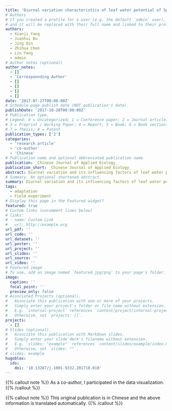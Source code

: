 ```yaml
---
title: 'Diurnal variation characteristics of leaf water potential of Spinifex littoreus on the nebkhas in different succession periods on the coast of Pingtan Island，Fujian Province，China'
# Authors
# If you created a profile for a user (e.g. the default `admin` user), write the username (folder name) here
# and it will be replaced with their full name and linked to their profile.
authors:
  - Xianji Yang
  - Jianhui Du
  - Jing Qin
  - Zhihua Chen
  - Lin Yang
  - admin
# Author notes (optional)
author_notes:
  - []
  - 'Correspoonding Author'
  - []
  - []
  - []
  - []
date: '2017-07-27T00:00:00Z'
# Schedule page publish date (NOT publication's date).
publishDate: '2017-10-28T00:00:00Z'
# Publication type.
# Legend: 0 = Uncategorized; 1 = Conference paper; 2 = Journal article;
# 3 = Preprint / Working Paper; 4 = Report; 5 = Book; 6 = Book section;
# 7 = Thesis; 8 = Patent
publication_types: ['2']
categories:
  - 'research article'
  - 'co-author'
  - 'Chinese'
# Publication name and optional abbreviated publication name.
publication: _Chinese Journal of Applied Ecology_
publication_short: _Chinese Journal of Applied Ecology_
abstract: Diurnal variation and its influencing factors of leaf water potential ( ψl ) of Spinifex littoreus on the nebkhas in two succession periods were measured on the coast of Pingtan Island，Fujian Province． The results showed that the diurnal variation of ψl of S． littoreus mainly demonstrated a ‘W’curve pattern，with a temporary rise at midday． The mean ψl of S． littoreus on the nebkhas at developing stage was higher than that at stabilizing stage，and recovered better during the night． ψl of S． littoreus was positively related to the atmospheric water potential ( ψa ) and relative humidity， negatively related to air temperature，but had no significant correlation with the soil water potential at different depthes． ψl of S． littoreus on the interdune depression at developing stage was higher than that on the windward slope and on the leeward slope from 10:00 to 16:00，and that on the windward slope was lower than that on the leeward slope all day long except at 10:00 and at 12:00． The variation of ψl of S． littoreus on the leeward slope was higher than that on the windward slope， and the minimal variation was found on the interdune depression，without statistical significance． ψl of S． littoreus on the windward slope was positively correlated with ψa and relative humidity，while negatively correlated with air temperature． ψl of S． littoreus on the leeward slope and the interdune depression were correlated with meteorological factors，but they had no significant relationship．
# Summary. An optional shortened abstract.
summary: Diurnal variation and its influencing factors of leaf water potential ( ψl ) of _Spinifex littoreus_ on the nebkhas in two succession periods were measured on the coast of Pingtan Island, Fujian Province．
tags:
  - adaptation
  - Field experiment
# Display this page in the Featured widget?
featured: true
# Custom links (uncomment lines below)
# links:
# - name: Custom Link
#   url: http://example.org
url_pdf: ''
url_code: ''
url_dataset: ''
url_poster: ''
url_project: ''
url_slides: ''
url_source: ''
url_video: ''
# Featured image
# To use, add an image named `featured.jpg/png` to your page's folder.
image:
  caption: ''
  focal_point: ''
  preview_only: false
# Associated Projects (optional).
#   Associate this publication with one or more of your projects.
#   Simply enter your project's folder or file name without extension.
#   E.g. `internal-project` references `content/project/internal-project/index.md`.
#   Otherwise, set `projects: []`.
projects:
  - []
# Slides (optional).
#   Associate this publication with Markdown slides.
#   Simply enter your slide deck's filename without extension.
#   E.g. `slides: "example"` references `content/slides/example/index.md`.
#   Otherwise, set `slides: ""`.
# slides: example
hugoblox:
  ids:
    doi: '10.13287/j.1001-9332.201710.010'
---
```


{{% callout note %}}
As a co-author, I participated in the data visualization.
{{% /callout %}}

{{% callout note %}}
This original publication is in Chinese and the above information is translated automatically.
{{% /callout %}}
